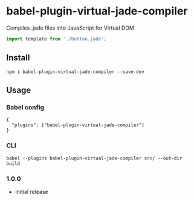 # babel-plugin-virtual-jade-compiler

Compiles .jade files into JavaScript for Virtual DOM
```js
import template from './button.jade';
```

## Install

```
npm i babel-plugin-virtual-jade-compiler --save-dev
```

## Usage
### Babel config
```
{
  "plugins": ["babel-plugin-virtual-jade-compiler"]
}
```

### CLI
```
babel --plugins babel-plugin-virtual-jade-compiler src/ --out-dir build
```

### 1.0.0
* Initial release
